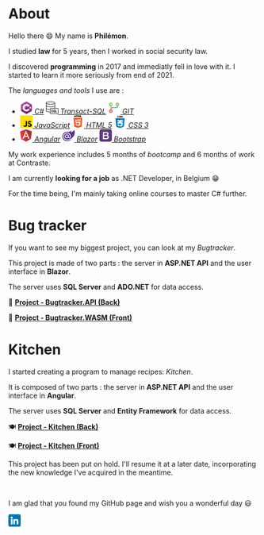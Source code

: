 # About

Hello there 😄 My name is **Philémon**.

I studied **law** for 5 years, then I worked in social security law.

I discovered **programming** in 2017 and immediatly fell in love with it. I started to learn it more seriously from end of 2021.

The _languages and tools_ I use are :

- [![C#](/csharp.png) _C#_](<https://en.wikipedia.org/wiki/C_Sharp_(programming_language)>) [![Transact-SQL](/sql.png) _Transact-SQL_](https://en.wikipedia.org/wiki/Transact-SQL) [![GIT](/git.png) _GIT_](https://en.wikipedia.org/wiki/Git)
- [![JavaScript](/js.png) _JavaScript_](https://en.wikipedia.org/wiki/JavaScript) [![HTML](/html.png) _HTML 5_](https://en.wikipedia.org/wiki/HTML) [![CSS](/css.png) _CSS 3_](https://en.wikipedia.org/wiki/CSS)
- [![Angular](/angular.png) _Angular_](<https://en.wikipedia.org/wiki/Angular_(web_framework)>) [![Blazor](/blazor.png) _Blazor_](https://en.wikipedia.org/wiki/Blazor) [![Bootstrap](/bootstrap.png) _Bootstrap_](<https://en.wikipedia.org/wiki/Bootstrap_(front-end_framework)>)

My work experience includes 5 months of _bootcamp_ and 6 months of work at Contraste.

I am currently **looking for a job** as .NET Developer, in Belgium 😁

For the time being, I'm mainly taking online courses to master C# further.

# Bug tracker

If you want to see my biggest project, you can look at my _Bugtracker_.

This project is made of two parts : the server in **ASP.NET API** and the user interface in **Blazor**.

The server uses **SQL Server** and **ADO.NET** for data access.

🐞 **[Project - Bugtracker.API (Back)](https://github.com/PhilemonPhilippin/Bugtracker.API-repo)**

🐞 **[Project - Bugtracker.WASM (Front)](https://github.com/PhilemonPhilippin/Bugtracker.WASM-repo)**

# Kitchen

I started creating a program to manage recipes: _Kitchen_.

It is composed of two parts : the server in **ASP.NET API** and the user interface in **Angular**.

The server uses **SQL Server** and **Entity Framework** for data access.

🍽️ **[Project - Kitchen (Back)](https://github.com/PhilemonPhilippin/Kitchen-repo)**

🍽️ **[Project - Kitchen (Front)](https://github.com/PhilemonPhilippin/KitchenNG-repo)**

This project has been put on hold. I'll resume it at a later date, incorporating the new knowledge I've acquired in the meantime.

<br/>

I am glad that you found my GitHub page and wish you a wonderful day 😃

[![LinkedIn - Philémon Philippin](/linkedin.png)](https://www.linkedin.com/in/philemonphilippin/)
